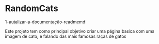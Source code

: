 # RandomCats
1-autalizar-a-documentação-readmemd


Este projeto tem como principal objetivo criar uma página basica com uma imagem de cato, e falando das mais famosas raças de gatos
